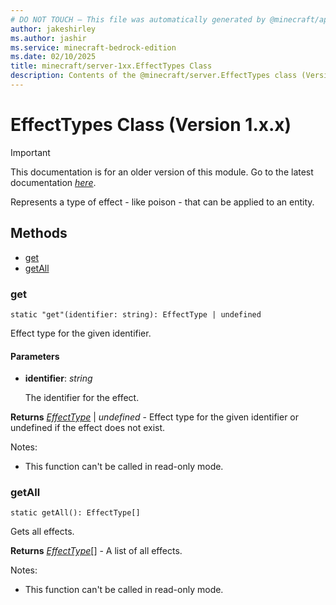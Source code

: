 ```yaml
---
# DO NOT TOUCH — This file was automatically generated by @minecraft/api-docs-generator, to report problems file an issue at https://github.com/Mojang/minecraft-scripting-libraries
author: jakeshirley
ms.author: jashir
ms.service: minecraft-bedrock-edition
ms.date: 02/10/2025
title: minecraft/server-1xx.EffectTypes Class
description: Contents of the @minecraft/server.EffectTypes class (Version 1.x.x).
---
```

# EffectTypes Class (Version 1.x.x)

> [!IMPORTANT]
> This documentation is for an older version of this module. Go to the latest documentation [*here*](../../../scriptapi/minecraft/server/EffectTypes.md).

Represents a type of effect - like poison - that can be applied to an entity.

## Methods
- [get](#get)
- [getAll](#getall)

### **get**
`
static "get"(identifier: string): EffectType | undefined
`

Effect type for the given identifier.

#### **Parameters**
- **identifier**: *string*
  
  The identifier for the effect.

**Returns** [*EffectType*](EffectType.md) | *undefined* - Effect type for the given identifier or undefined if the effect does not exist.
  
Notes:
- This function can't be called in read-only mode.

### **getAll**
`
static getAll(): EffectType[]
`

Gets all effects.

**Returns** [*EffectType*](EffectType.md)[] - A list of all effects.
  
Notes:
- This function can't be called in read-only mode.
